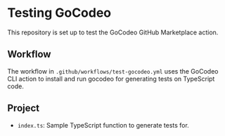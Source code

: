 # Testing GoCodeo

This repository is set up to test the GoCodeo GitHub Marketplace action.

## Workflow

The workflow in `.github/workflows/test-gocodeo.yml` uses the GoCodeo CLI action to install and run gocodeo for generating tests on TypeScript code.

## Project

- `index.ts`: Sample TypeScript function to generate tests for.
